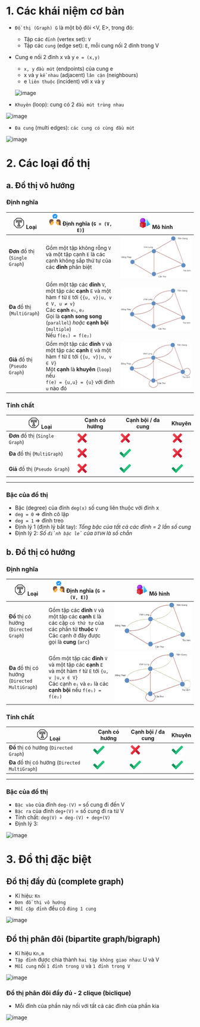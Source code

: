 # 1. Các khái niệm cơ bản
- `Đồ thị (Graph) G` là một bộ đôi <V, E>, trong đó:
   - Tập các `đỉnh` (vertex set): `V`
   - Tập các `cung` (edge set): `E`, mỗi cung nối 2 đỉnh trong V
 
- Cung e nối 2 đỉnh x và y `e = (x,y)`
  - `x, y` `đầu mút` (endpoints) của cung e
  - x và y `kề nhau` (adjacent) `lân cận` (neighbours)
  - e `liên thuộc` (incident) với x và y
  
  ![image](https://user-images.githubusercontent.com/88178841/141613519-09829433-b79a-4e4f-872b-9868ce02d949.png)
- `Khuyên` (loop): cung có 2 `đầu mút trùng nhau`

![image](https://user-images.githubusercontent.com/88178841/141643913-72189034-416c-4554-b25e-80fb9a3110b5.png)

- `Đa cung` (multi edges): `các cung có cùng đầu mút`

![image](https://user-images.githubusercontent.com/88178841/141643965-c1dab42d-946b-48e8-a3a3-4f2908d1c3f4.png)

# 2. Các loại đồ thị
## a. Đồ thị vô hướng
### Định nghĩa

| ![icons8-typed.png](https://raw.githubusercontent.com/Zenfection/Image/master/2021/06/16-14-52-10-icons8-typed.png) Loại | ![icons8-agree.png](https://raw.githubusercontent.com/Zenfection/Image/master/2021/06/16-14-51-50-icons8-agree.png) Định nghĩa (`G = (V, E)`)                                                                                             | ![icons8-object.png](https://raw.githubusercontent.com/Zenfection/Image/master/2021/06/16-14-51-03-icons8-object.png) Mô hình                   |
| ------------------------------------------------------------------------------------------------------------------------ | ----------------------------------------------------------------------------------------------------------------------------------------------------------------------------------------------------------------------------------------- | ----------------------------------------------------------------------------------------------------------------------------------------------- |
| **Đơn** đồ thị <br>(`Single Graph`)                                                                                      | Gồm một tập không rỗng `V` và một tập cạnh `E` là các cạnh không sắp thứ tự của các **đỉnh** phân biệt                                                                                                                                    | ![output-onlinepngtools (3).png](https://raw.githubusercontent.com/Zenfection/Image/master/2021/06/15-20-02-23-output-onlinepngtools%20(3).png) |
| **Đa** đồ thị <br>(`MultiGraph`)                                                                                         | Gồm một tập các **đỉnh** `V`, một tập các **cạnh** `E` và một hàm `f` từ `E` tới `{{u, v}\|u, v ∈ V, u ≠ v}`<br>Các **cạnh** `e₁`, `e₂`<br>Gọi là **cạnh song song** (`parallel`) *hoặc* **cạnh bội** (`multiple`)<br>Nếu `f(e₁) = f(e₂)` | ![output-onlinepngtools (4).png](https://raw.githubusercontent.com/Zenfection/Image/master/2021/06/15-20-03-07-output-onlinepngtools%20(4).png) |
| **Giả** đồ thị <br>(`Pseudo Graph`)                                                                                      | Gồm một tập các **đỉnh** `V` và một tập các **cạnh** `E` và một hàm `f` từ `E` tới `{{u, v}\|u, v ∈ V}`<br>Một **cạnh** là **khuyên** (`loop`) nếu<br>`f(e) = {u,u} = {u}` với đỉnh `u` nào đó                                            | ![output-onlinepngtools (5).png](https://raw.githubusercontent.com/Zenfection/Image/master/2021/06/15-20-03-58-output-onlinepngtools%20(5).png) |

### Tính chất

| ![icons8-typed.png](https://raw.githubusercontent.com/Zenfection/Image/master/2021/06/16-14-52-10-icons8-typed.png) Loại | Cạnh có hướng                                                                                                               | Cạnh bội / đa cung                                                                                                                   | Khuyên                                                                                                                      |
| ------------------------------------------------------------------------------------------------------------------------ | --------------------------------------------------------------------------------------------------------------------------- | --------------------------------------------------------------------------------------------------------------------------- | --------------------------------------------------------------------------------------------------------------------------- |
| **Đơn** đồ thị (`Single Graph`)                                                                                          | ![icons8-delete.png](https://raw.githubusercontent.com/Zenfection/Image/master/2021/06/15-18-24-29-icons8-delete.png)       | ![icons8-delete.png](https://raw.githubusercontent.com/Zenfection/Image/master/2021/06/15-18-24-29-icons8-delete.png)       | ![icons8-delete.png](https://raw.githubusercontent.com/Zenfection/Image/master/2021/06/15-18-24-29-icons8-delete.png)       |
| **Đa** đồ thị (`MultiGraph`)                                                                                             | ![icons8-delete.png](https://raw.githubusercontent.com/Zenfection/Image/master/2021/06/15-18-24-29-icons8-delete.png)       | ![icons8-checkmark.png](https://raw.githubusercontent.com/Zenfection/Image/master/2021/06/15-18-24-07-icons8-checkmark.png) | ![icons8-delete.png](https://raw.githubusercontent.com/Zenfection/Image/master/2021/06/15-18-24-29-icons8-delete.png)       |
| **Giả** đồ thị (`Pseudo Graph`)                                                                                          | ![icons8-delete.png](https://raw.githubusercontent.com/Zenfection/Image/master/2021/06/15-18-24-29-icons8-delete.png)       | ![icons8-checkmark.png](https://raw.githubusercontent.com/Zenfection/Image/master/2021/06/15-18-24-07-icons8-checkmark.png) | ![icons8-checkmark.png](https://raw.githubusercontent.com/Zenfection/Image/master/2021/06/15-18-24-07-icons8-checkmark.png) |
---
### Bậc của đồ thị
- Bậc (degree) của đỉnh `deg(x)` số cung liên thuộc với đỉnh x
- `deg = 0` => đỉnh cô lập
- `deg = 1` => đỉnh treo
- Định lý 1 (định lý bắt tay): *Tổng bậc của tất cả các đỉnh = 2 lần số cung*
- Định lý 2: *Số `đỉnh bậc lẻ` của `DTVH` là số chẵn*

## b. Đồ thị có hướng
### Định nghĩa
| ![icons8-typed.png](https://raw.githubusercontent.com/Zenfection/Image/master/2021/06/16-14-52-10-icons8-typed.png) Loại | ![icons8-agree.png](https://raw.githubusercontent.com/Zenfection/Image/master/2021/06/16-14-51-50-icons8-agree.png) Định nghĩa (`G = (V, E)`)                                                                                             | ![icons8-object.png](https://raw.githubusercontent.com/Zenfection/Image/master/2021/06/16-14-51-03-icons8-object.png) Mô hình                   |
| ------------------------------------------------------------------------------------------------------------------------ | ----------------------------------------------------------------------------------------------------------------------------------------------------------------------------------------------------------------------------------------- | ----------------------------------------------------------------------------------------------------------------------------------------------- |
| **Đồ** thị có hướng<br> (`Directed Graph`)                                                                               | Gồm tập các **đỉnh** `V` và một tập các **cạnh** `E` là các cặp `có thứ tự` của các phần tử **thuộc** `V`<br>Các cạnh ở đây được gọi là **cung** (`arc`)                                                                                  | ![output-onlinepngtools (6).png](https://raw.githubusercontent.com/Zenfection/Image/master/2021/06/15-20-05-18-output-onlinepngtools%20(6).png) |
| **Đa** đồ thị có hướng<br> (`Directed MultiGraph`)                                                                       | Gồm một tập các **đỉnh** `V` và một tập các **cạnh** `E` và một hàm `f` từ `E` tới `{u, v \|u,v ∈ V}`<br>Các cạnh `e₁` và `e₂` là các **cạnh bội** nếu `f(e₁) = f(e₂)`                                                                    | ![output-onlinepngtools (7).png](https://raw.githubusercontent.com/Zenfection/Image/master/2021/06/15-20-05-22-output-onlinepngtools%20(7).png) |

### Tính chất

| ![icons8-typed.png](https://raw.githubusercontent.com/Zenfection/Image/master/2021/06/16-14-52-10-icons8-typed.png) Loại | Cạnh có hướng                                                                                                               | Cạnh bội / đa cung                                                                                                                   | Khuyên                                                                                                                      |
| ------------------------------------------------------------------------------------------------------------------------ | --------------------------------------------------------------------------------------------------------------------------- | --------------------------------------------------------------------------------------------------------------------------- | --------------------------------------------------------------------------------------------------------------------------- |
| **Đồ** thị có hướng (`Directed Graph`)                                                                                   | ![icons8-checkmark.png](https://raw.githubusercontent.com/Zenfection/Image/master/2021/06/15-18-24-07-icons8-checkmark.png) | ![icons8-delete.png](https://raw.githubusercontent.com/Zenfection/Image/master/2021/06/15-18-24-29-icons8-delete.png)       | ![icons8-checkmark.png](https://raw.githubusercontent.com/Zenfection/Image/master/2021/06/15-18-24-07-icons8-checkmark.png) |
| **Đa** đồ thị có hướng (`Directed MultiGraph`)                                                                           | ![icons8-checkmark.png](https://raw.githubusercontent.com/Zenfection/Image/master/2021/06/15-18-24-07-icons8-checkmark.png) | ![icons8-checkmark.png](https://raw.githubusercontent.com/Zenfection/Image/master/2021/06/15-18-24-07-icons8-checkmark.png) | ![icons8-checkmark.png](https://raw.githubusercontent.com/Zenfection/Image/master/2021/06/15-18-24-07-icons8-checkmark.png) |
---
### Bậc của đồ thị
- `Bậc vào` của đỉnh `deg-(V)` = số cung đi đến V
- `Bậc ra` của đỉnh `deg+(V)` = số cung đi ra từ V
- Tính chất: `deg(V) = deg-(V) + deg+(V)`
- Định lý 3:

![image](https://user-images.githubusercontent.com/88178841/141644877-98930c19-a073-4d5d-8e36-a0d64a3d3074.png)

# 3. Đồ thị đặc biệt
## Đồ thị đầy đủ (complete graph)
- Kí hiệu: `Kn`
- `Đơn đồ thị vô hướng`
- `Mỗi cặp đỉnh` đều có `đúng 1 cung`

![image](https://user-images.githubusercontent.com/88178841/141644951-83adda09-8887-49a2-b437-7a908a382205.png)

## Đồ thị phân đôi (bipartite graph/bigraph)
- Kí hiệu `Kn,m`
- `Tập đỉnh` được chia thành `hai tập không giao nhau`: U và V
- `Mỗi cung` nối `1 đỉnh trong U` và `1 đỉnh trong V`

![image](https://user-images.githubusercontent.com/88178841/141645452-f481c923-25fe-458c-9c0b-2df2f2a8c8ad.png)

### Đồ thị phân đôi đầy đủ - 2 clique (biclique)
- Mỗi đỉnh của phần này nối với tất cả các đỉnh của phần kia

![image](https://user-images.githubusercontent.com/88178841/141645660-6fbfedcc-c2fa-4aea-9cec-e0026bea904c.png)

